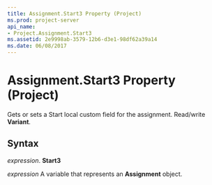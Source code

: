 ```yaml
---
title: Assignment.Start3 Property (Project)
ms.prod: project-server
api_name:
- Project.Assignment.Start3
ms.assetid: 2e9998ab-3579-12b6-d3e1-98df62a39a14
ms.date: 06/08/2017
---
```



# Assignment.Start3 Property (Project)

Gets or sets a Start local custom field for the assignment. Read/write  **Variant**.


## Syntax

 _expression_. **Start3**

 _expression_ A variable that represents an **Assignment** object.


